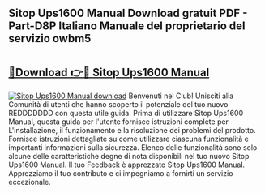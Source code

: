 ## Sitop Ups1600 Manual Download gratuit PDF - Part-D8P Italiano Manuale del proprietario del servizio owbm5

# <h2><a href="http://dfam33.blite.top/?on=Sitop+Ups1600+Manual">🔗Download 👉🔴 Sitop Ups1600 Manual</a></h2>

[![Sitop Ups1600 Manual download](https://i.imgur.com/lujVjoI.png)](http://dfam33.blite.top/?on=Sitop+Ups1600+Manual)
Benvenuti nel Club! Unisciti alla Comunità di utenti che hanno scoperto il potenziale del tuo nuovo REDDDDDDD con questa utile guida. Prima di utilizzare Sitop Ups1600 Manual, questa guida per l'utente fornisce istruzioni complete per L'installazione, il funzionamento e la risoluzione dei problemi del prodotto. Fornisce istruzioni dettagliate su come utilizzare ciascuna funzionalità e importanti informazioni sulla sicurezza. Elenco delle funzionalità sono solo alcune delle caratteristiche degne di nota disponibili nel tuo nuovo Sitop Ups1600 Manual. Il tuo Feedback è apprezzato Sitop Ups1600 Manual. Apprezziamo il tuo contributo e ci impegniamo a fornirti un servizio eccezionale.
